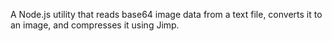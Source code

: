 A Node.js utility that reads base64 image data from a text file, converts it to an image, and compresses it using Jimp.
